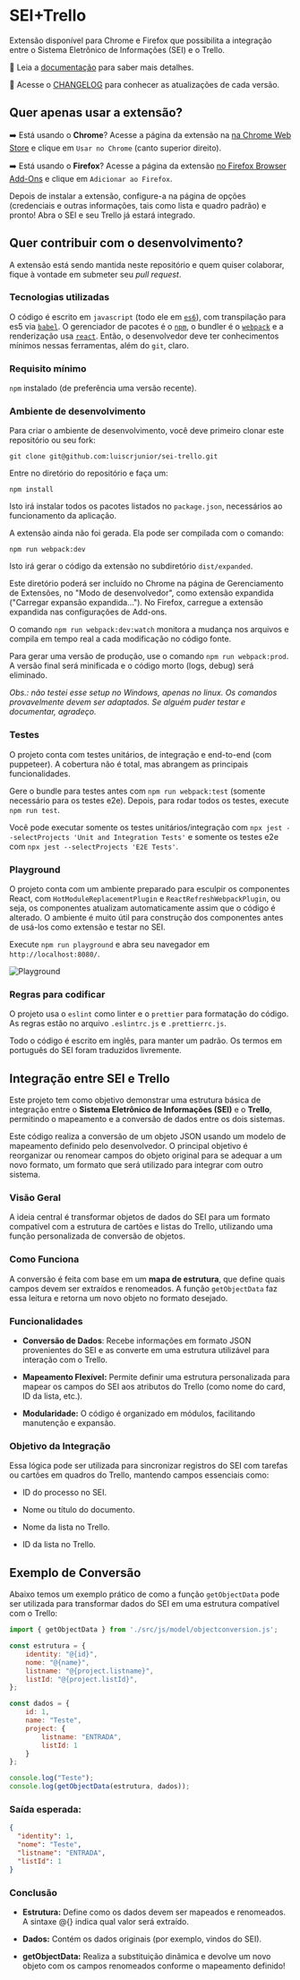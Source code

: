 # SEI+Trello

Extensão disponível para Chrome e Firefox que possibilita a integração entre o Sistema Eletrônico de Informações (SEI) e o Trello.

:blue_book: Leia a [documentação](https://luiscrjunior.github.io/sei-trello/) para saber mais detalhes.

:pencil: Acesse o [CHANGELOG](CHANGELOG.md) para conhecer as atualizações de cada versão.

## Quer apenas usar a extensão?

:arrow_right: Está usando o **Chrome**? Acesse a página da extensão na [na Chrome Web Store](https://chrome.google.com/webstore/detail/sei%2Btrello/dnjlkohajpocckjiddppmfhkpfdbkecl?hl=pt-BR) e clique em `Usar no Chrome` (canto superior direito).

:arrow_right: Está usando o **Firefox**? Acesse a página da extensão [no Firefox Browser Add-Ons](https://addons.mozilla.org/pt-BR/firefox/addon/sei-trello/) e clique em `Adicionar ao Firefox`.

Depois de instalar a extensão, configure-a na página de opções (credenciais e outras informações, tais como lista e quadro padrão) e pronto! Abra o SEI e seu Trello já estará integrado.

## Quer contribuir com o desenvolvimento?

A extensão está sendo mantida neste repositório e quem quiser colaborar, fique à vontade em submeter seu _pull request_.

### Tecnologias utilizadas

O código é escrito em `javascript` (todo ele em [`es6`](http://www.ecma-international.org/ecma-262/6.0/)), com transpilação para es5 via [`babel`](https://babeljs.io/). O gerenciador de pacotes é o [`npm`](https://www.npmjs.com/), o bundler é o [`webpack`](https://webpack.js.org/) e a renderização usa [`react`](https://reactjs.org/). Então, o desenvolvedor deve ter conhecimentos mínimos nessas ferramentas, além do `git`, claro.

### Requisito mínimo

`npm` instalado (de preferência uma versão recente).

### Ambiente de desenvolvimento

Para criar o ambiente de desenvolvimento, você deve primeiro clonar este repositório ou seu fork:

```
git clone git@github.com:luiscrjunior/sei-trello.git
```

Entre no diretório do repositório e faça um:

```
npm install
```

Isto irá instalar todos os pacotes listados no `package.json`, necessários ao funcionamento da aplicação.

A extensão ainda não foi gerada. Ela pode ser compilada com o comando:

```
npm run webpack:dev
```

Isto irá gerar o código da extensão no subdiretório `dist/expanded`.

Este diretório poderá ser incluído no Chrome na página de Gerenciamento de Extensões, no "Modo de desenvolvedor", como extensão expandida ("Carregar expansão expandida..."). No Firefox, carregue a extensão expandida nas configurações de Add-ons.

O comando `npm run webpack:dev:watch` monitora a mudança nos arquivos e compila em tempo real a cada modificação no código fonte.

Para gerar uma versão de produção, use o comando `npm run webpack:prod`. A versão final será minificada e o código morto (logs, debug) será eliminado.

_Obs.: não testei esse setup no Windows, apenas no linux. Os comandos provavelmente devem ser adaptados. Se alguém puder testar e documentar, agradeço._

### Testes

O projeto conta com testes unitários, de integração e end-to-end (com puppeteer). A cobertura não é total, mas abrangem as principais funcionalidades.

Gere o bundle para testes antes com `npm run webpack:test` (somente necessário para os testes e2e). Depois, para rodar todos os testes, execute `npm run test`.

Você pode executar somente os testes unitários/integração com `npx jest --selectProjects 'Unit and Integration Tests'` e somente os testes e2e com `npx jest --selectProjects 'E2E Tests'`.

### Playground

O projeto conta com um ambiente preparado para esculpir os componentes React, com `HotModuleReplacementPlugin` e `ReactRefreshWebpackPlugin`, ou seja, os componentes atualizam automaticamente assim que o código é alterado. O ambiente é muito útil para construção dos componentes antes de usá-los como extensão e testar no SEI.

Execute `npm run playground` e abra seu navegador em `http://localhost:8080/`.

![Playground](/docs/images/playground.png)

### Regras para codificar

O projeto usa o `eslint` como linter e o `prettier` para formatação do código. As regras estão no arquivo `.eslintrc.js` e `.prettierrc.js`.

Todo o código é escrito em inglês, para manter um padrão. Os termos em português do SEI foram traduzidos livremente.

## Integração entre SEI e Trello

Este projeto tem como objetivo demonstrar uma estrutura básica de integração entre o **Sistema Eletrônico de Informações (SEI)** e o **Trello**, permitindo o mapeamento e a conversão de dados entre os dois sistemas.

Este código realiza a conversão de um objeto JSON usando um modelo de mapeamento definido pelo desenvolvedor. O principal objetivo é reorganizar ou renomear campos do objeto original para se adequar a um novo formato, um formato que será utilizado para integrar com outro sistema. 

### Visão Geral 

A ideia central é transformar objetos de dados do SEI para um formato compatível com a estrutura de cartões e listas do Trello, utilizando uma função personalizada de conversão de objetos.  

### Como Funciona
 
A conversão é feita com base em um **mapa de estrutura**, que define quais campos devem ser extraídos e renomeados. A função `getObjectData` faz essa leitura e retorna um novo objeto no formato desejado. 

### Funcionalidades 

- **Conversão de Dados**: Recebe informações em formato JSON provenientes do SEI e as converte em uma estrutura utilizável para interação com o Trello. 

- **Mapeamento Flexível:** Permite definir uma estrutura personalizada para mapear os campos do SEI aos atributos do Trello (como nome do card, ID da lista, etc.).

- **Modularidade:** O código é organizado em módulos, facilitando manutenção e expansão.

### Objetivo da Integração

Essa lógica pode ser utilizada para sincronizar registros do SEI com tarefas ou cartões em quadros do Trello, mantendo campos essenciais como:

- ID do processo no SEI.

- Nome ou título do documento. 

- Nome da lista no Trello.

- ID da lista no Trello.

## Exemplo de Conversão

Abaixo temos um exemplo prático de como a função `getObjectData` pode ser utilizada para transformar dados do SEI em uma estrutura compatível com o Trello:

```js
import { getObjectData } from './src/js/model/objectconversion.js';

const estrutura = {
    identity: "@{id}",
    nome: "@{name}",
    listname: "@{project.listname}",
    listId: "@{project.listId}",
};

const dados = {
    id: 1,
    name: "Teste",
    project: {
        listname: "ENTRADA",
        listId: 1
    }
};

console.log("Teste");
console.log(getObjectData(estrutura, dados));
```
### Saída esperada: 
``` json
{
  "identity": 1,
  "nome": "Teste",
  "listname": "ENTRADA",
  "listId": 1
}
```
### Conclusão  
- **Estrutura:** Define como os dados devem ser mapeados e renomeados. A sintaxe @{} indica qual valor será extraído.

- **Dados:** Contém os dados originais (por exemplo, vindos do SEI).

- **getObjectData:** Realiza a substituição dinâmica e devolve um novo objeto com os campos renomeados conforme o mapeamento definido!